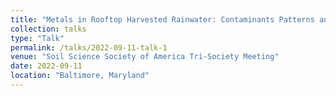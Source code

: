```yaml
---
title: "Metals in Rooftop Harvested Rainwater: Contaminants Patterns and Stakeholder's Impacts"
collection: talks
type: "Talk"
permalink: /talks/2022-09-11-talk-1
venue: "Soil Science Society of America Tri-Society Meeting"
date: 2022-09-11
location: "Baltimore, Maryland"
---
```


